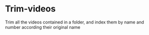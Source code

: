 # Trim-videos

Trim all the videos contained in a folder, and index them by name and number according their original name 
